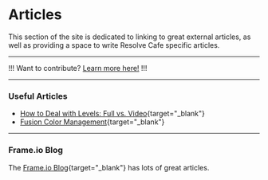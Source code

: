 # Articles

This section of the site is dedicated to linking to great external articles, as well as providing a space to write Resolve Cafe specific articles.

---

!!!
Want to contribute? [Learn more here!](../contribute/)
!!!

---

### Useful Articles

- [How to Deal with Levels: Full vs. Video](https://www.thepostprocess.com/2019/09/24/how-to-deal-with-levels-full-vs-video/){target="_blank"}
- [Fusion Color Management](https://shore-soprano-87f.notion.site/Fusion-Color-Management-2165c1daadfd4d31802f8ebfbc3971c1#6bdb2d1d48d64e02beeaab0b9815e606){target="_blank"}

---

### Frame.io Blog

The [Frame.io Blog](https://blog.frame.io){target="_blank"} has lots of great articles.